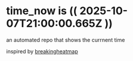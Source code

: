 # time_now is (( 2025-10-07T21:00:00.665Z ))

an automated repo that shows the currnent time

inspired by [breakingheatmap](https://github.com/breakingheatmap/breakingheatmap)